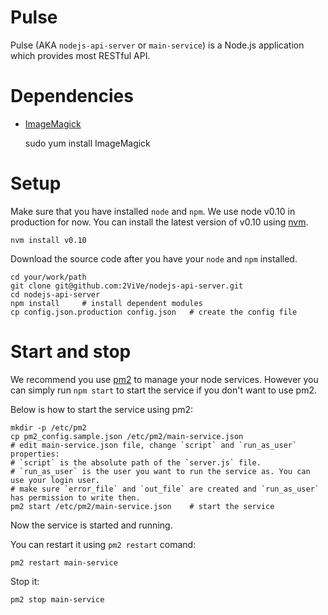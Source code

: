 # Pulse

Pulse (AKA `nodejs-api-server` or `main-service`) is a Node.js application which provides most RESTful API.

# Dependencies

- [ImageMagick](http://www.imagemagick.org/)

    sudo yum install ImageMagick

# Setup

Make sure that you have installed `node` and `npm`. We use node v0.10 in production for now. You can install the latest version of v0.10 using [nvm](https://github.com/creationix/nvm).

    nvm install v0.10

Download the source code after you have your `node` and `npm` installed.

    cd your/work/path
    git clone git@github.com:2ViVe/nodejs-api-server.git
    cd nodejs-api-server
    npm install     # install dependent modules
    cp config.json.production config.json   # create the config file

# Start and stop

We recommend you use [pm2](https://github.com/Unitech/PM2) to manage your node services. However you can simply run `npm start` to start the service if you don't want to use pm2.

Below is how to start the service using pm2:

    mkdir -p /etc/pm2
    cp pm2_config.sample.json /etc/pm2/main-service.json
    # edit main-service.json file, change `script` and `run_as_user` properties:
    # `script` is the absolute path of the `server.js` file.
    # `run_as_user` is the user you want to run the service as. You can use your login user.
    # make sure `error_file` and `out_file` are created and `run_as_user` has permission to write then.
    pm2 start /etc/pm2/main-service.json    # start the service

Now the service is started and running.

You can restart it using `pm2 restart` comand:

    pm2 restart main-service
    
Stop it:

    pm2 stop main-service
  
